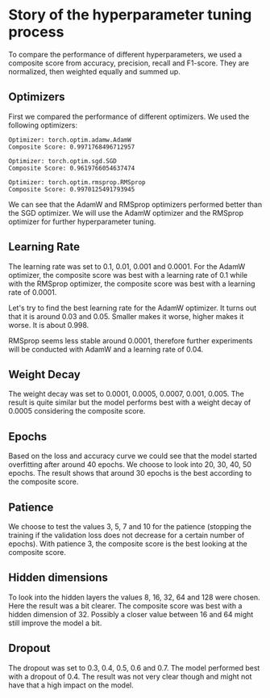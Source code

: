 # Story of the hyperparameter tuning process

To compare the performance of different hyperparameters, we used a composite score from
accuracy, precision, recall and F1-score. They are normalized,
then weighted equally and summed up.

## Optimizers

First we compared the performance of different optimizers. We used the following optimizers:

```text
Optimizer: torch.optim.adamw.AdamW
Composite Score: 0.9971768496712957

Optimizer: torch.optim.sgd.SGD
Composite Score: 0.9619766054637474

Optimizer: torch.optim.rmsprop.RMSprop
Composite Score: 0.9970125491793945
```

We can see that the AdamW and RMSprop optimizers performed better than the SGD optimizer.
We will use the AdamW optimizer and the RMSprop optimizer for further hyperparameter tuning.

## Learning Rate

The learning rate was set to 0.1, 0.01, 0.001 and 0.0001.
For the AdamW optimizer, the composite score was best with a learning rate of 0.1 while with
the RMSprop optimizer, the composite score was best with a learning rate of 0.0001.

Let's try to find the best learning rate for the AdamW optimizer.
It turns out that it is around 0.03 and 0.05. Smaller makes it worse, higher makes it worse.
It is about 0.998.

RMSprop seems less stable around 0.0001, therefore further experiments will be conducted with
AdamW and a learning rate of 0.04.

## Weight Decay

The weight decay was set to 0.0001, 0.0005, 0.0007, 0.001, 0.005. The result is quite similar
but the model performs best with a weight decay of 0.0005 considering the composite score.

## Epochs

Based on the loss and accuracy curve we could see that the model started overfitting after
around 40 epochs. We choose to look into 20, 30, 40, 50 epochs. The result shows that around 30
epochs is the best according to the composite score.

## Patience

We choose to test the values 3, 5, 7 and 10 for the patience (stopping the training if the validation
loss does not decrease for a certain number of epochs).
With patience 3, the composite score is the best looking at the composite score.

## Hidden dimensions

To look into the hidden layers the values 8, 16, 32, 64 and 128 were chosen. Here the result
was a bit clearer. The composite score was best with a hidden dimension of 32. Possibly a closer
value between 16 and 64 might still improve the model a bit.

## Dropout

The dropout was set to 0.3, 0.4, 0.5, 0.6 and 0.7. The model performed best with a dropout of 0.4.
The result was not very clear though and might not have that a high impact on the model.
